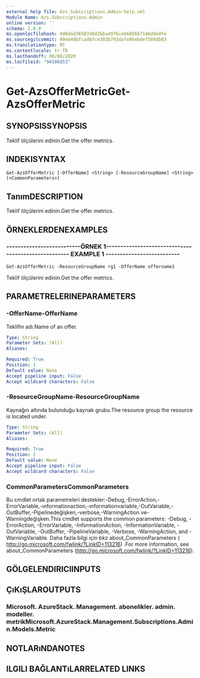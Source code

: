 ```yaml
---
external help file: Azs.Subscriptions.Admin-help.xml
Module Name: Azs.Subscriptions.Admin
online version: ''
schema: 2.0.0
ms.openlocfilehash: 4d0dad3650338d2bba4976ce66806b714bd9e0fe
ms.sourcegitcommit: 09eb4dbfcad6fce303b793dafe9bebdef589db03
ms.translationtype: MT
ms.contentlocale: tr-TR
ms.lasthandoff: 08/08/2020
ms.locfileid: "94106853"
---
```

# <span data-ttu-id="661b9-101">Get-AzsOfferMetric</span><span class="sxs-lookup"><span data-stu-id="661b9-101">Get-AzsOfferMetric</span></span>

## <span data-ttu-id="661b9-102">SYNOPSIS</span><span class="sxs-lookup"><span data-stu-id="661b9-102">SYNOPSIS</span></span>
<span data-ttu-id="661b9-103">Teklif ölçülerini edinin.</span><span class="sxs-lookup"><span data-stu-id="661b9-103">Get the offer metrics.</span></span>

## <span data-ttu-id="661b9-104">INDEKI</span><span class="sxs-lookup"><span data-stu-id="661b9-104">SYNTAX</span></span>

```
Get-AzsOfferMetric [-OfferName] <String> [-ResourceGroupName] <String> [<CommonParameters>]
```

## <span data-ttu-id="661b9-105">Tanım</span><span class="sxs-lookup"><span data-stu-id="661b9-105">DESCRIPTION</span></span>
<span data-ttu-id="661b9-106">Teklif ölçülerini edinin.</span><span class="sxs-lookup"><span data-stu-id="661b9-106">Get the offer metrics.</span></span>

## <span data-ttu-id="661b9-107">ÖRNEKLERDEN</span><span class="sxs-lookup"><span data-stu-id="661b9-107">EXAMPLES</span></span>

### <span data-ttu-id="661b9-108">--------------------------ÖRNEK 1--------------------------</span><span class="sxs-lookup"><span data-stu-id="661b9-108">-------------------------- EXAMPLE 1 --------------------------</span></span>
```
Get-AzsOfferMetric -ResourceGroupName rg1 -OfferName offername1
```

<span data-ttu-id="661b9-109">Teklif ölçülerini edinin.</span><span class="sxs-lookup"><span data-stu-id="661b9-109">Get the offer metrics.</span></span>

## <span data-ttu-id="661b9-110">PARAMETRELERINE</span><span class="sxs-lookup"><span data-stu-id="661b9-110">PARAMETERS</span></span>

### <span data-ttu-id="661b9-111">-OfferName</span><span class="sxs-lookup"><span data-stu-id="661b9-111">-OfferName</span></span>
<span data-ttu-id="661b9-112">Teklifin adı.</span><span class="sxs-lookup"><span data-stu-id="661b9-112">Name of an offer.</span></span>

```yaml
Type: String
Parameter Sets: (All)
Aliases: 

Required: True
Position: 1
Default value: None
Accept pipeline input: False
Accept wildcard characters: False
```

### <span data-ttu-id="661b9-113">-ResourceGroupName</span><span class="sxs-lookup"><span data-stu-id="661b9-113">-ResourceGroupName</span></span>
<span data-ttu-id="661b9-114">Kaynağın altında bulunduğu kaynak grubu.</span><span class="sxs-lookup"><span data-stu-id="661b9-114">The resource group the resource is located under.</span></span>

```yaml
Type: String
Parameter Sets: (All)
Aliases: 

Required: True
Position: 2
Default value: None
Accept pipeline input: False
Accept wildcard characters: False
```

### <span data-ttu-id="661b9-115">CommonParameters</span><span class="sxs-lookup"><span data-stu-id="661b9-115">CommonParameters</span></span>
<span data-ttu-id="661b9-116">Bu cmdlet ortak parametreleri destekler:-Debug,-ErrorAction,-ErrorVariable,-ınformationaction,-ınformationvariable,-OutVariable,-OutBuffer,-Pipelinedeğişken,-verbose,-WarningAction ve-Warningdeğişken.</span><span class="sxs-lookup"><span data-stu-id="661b9-116">This cmdlet supports the common parameters: -Debug, -ErrorAction, -ErrorVariable, -InformationAction, -InformationVariable, -OutVariable, -OutBuffer, -PipelineVariable, -Verbose, -WarningAction, and -WarningVariable.</span></span> <span data-ttu-id="661b9-117">Daha fazla bilgi için bkz about_CommonParameters ( http://go.microsoft.com/fwlink/?LinkID=113216) .</span><span class="sxs-lookup"><span data-stu-id="661b9-117">For more information, see about_CommonParameters (http://go.microsoft.com/fwlink/?LinkID=113216).</span></span>

## <span data-ttu-id="661b9-118">GÖLGELENDIRICI</span><span class="sxs-lookup"><span data-stu-id="661b9-118">INPUTS</span></span>

## <span data-ttu-id="661b9-119">ÇıKıŞLAR</span><span class="sxs-lookup"><span data-stu-id="661b9-119">OUTPUTS</span></span>

### <span data-ttu-id="661b9-120">Microsoft. AzureStack. Management. abonelikler. admin. modeller. metrik</span><span class="sxs-lookup"><span data-stu-id="661b9-120">Microsoft.AzureStack.Management.Subscriptions.Admin.Models.Metric</span></span>

## <span data-ttu-id="661b9-121">NOTLARıNDA</span><span class="sxs-lookup"><span data-stu-id="661b9-121">NOTES</span></span>

## <span data-ttu-id="661b9-122">ILGILI BAĞLANTıLAR</span><span class="sxs-lookup"><span data-stu-id="661b9-122">RELATED LINKS</span></span>

